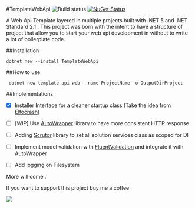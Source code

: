 #TemplateWebApi ![Build status](https://github.com/gdetra/TemplateWebApi/actions/workflows/nuget.yml/badge.svg) [![NuGet Status](https://img.shields.io/nuget/v/TemplateWebApi.svg?style=flat)](https://www.nuget.org/packages/TemplateWebApi/)

A Web Api Template layered in multiple projects built with .NET 5 and .NET Standard 2.1 .
This project was born with the intent to have a structure of project that allow you to start your web api development in without to write a lot of boilerplate code.

##Installation
```
dotnet new --install TemplateWebApi
```

##How to use
```
 dotnet new template-api-web --name ProjectName -o OutputDirProject
```

##Implementations
* [x] Installer Interface for a cleaner startup class (Take the idea from [Elfocrash](https://github.com/elfocrash)) 
* [ ] [WIP] Use [AutoWrapper](https://github.com/proudmonkey/AutoWrapper) library to have more consistent HTTP response
* [ ] Adding [Scrutor](https://github.com/khellang/Scrutor) library to set all solution services class as scoped for DI

* [ ] Implement model validation with [FluentValidation](https://github.com/FluentValidation/FluentValidation) and integrate it with AutoWrapper
* [ ] Add logging on Filesystem


More will come..


If you want to support this project buy me a coffee

[![](https://www.paypalobjects.com/en_US/i/btn/btn_donateCC_LG.gif)](https://www.paypal.com/cgi-bin/webscr?cmd=_s-xclick&hosted_button_id=2HYWKL2Q287HG)

